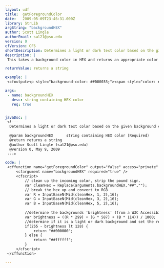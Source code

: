 ```yaml
---
layout: udf
title:  getForegroundColor
date:   2009-05-09T23:46:31.000Z
library: StrLib
argString: "backgroundHEX"
author: Scott Lingle
authorEmail: sal21@psu.edu
version: 0
cfVersion: CF5
shortDescription: Determines a light or dark text color based on the given background color.
description: |
 This takes a background color in HEX and returns an appropriate color value (light or dark) to use as a text color.  Uses an algorithm from a draft W3C document on accessibility.

returnValue: returns a string

example: |
 <cfoutput><p style="background-color: ##000033;"><span style="color: #getForegroundColor('##000033')#;">Text Color!</span></p></cfoutput>

args:
 - name: backgroundHEX
   desc: string containing HEX color
   req: true


javaDoc: |
 <!---
  Determines a light or dark text color based on the given background color.
  
  @param backgroundHEX      string containing HEX color (Required)
  @return returns a string 
  @author Scott Lingle (sal21@psu.edu) 
  @version 0, May 9, 2009 
 --->

code: |
 <cffunction name="getForegroundColor" output="false" access="private" returntype="string" hint="gets the appropriate FG color.">
     <cfargument name="backgroundHEX" required="true" />
     <cfscript>
         // clean up the incoming color, strip the pound sign.
         var cleanHex = Replace(arguments.backgroundHEX,"##","");
         // break the hex up and convert to RGB
         var R = InputBaseN(Mid(cleanHex, 1, 2),16);
         var G = InputBaseN(Mid(cleanHex, 3, 2),16);        
         var B = InputBaseN(Mid(cleanHex, 5, 2),16);
         
         //determine the backgrounds 'brightness' (from a W3C Accessibility draft)
         var brightness = ((R * 299) + (G * 587) + (B * 114)) / 1000;
         //determine if it is a light or dark background and set the return to either black or white.
         if(255 - brightness lt 128) {
             return "##000000";
         } else {
             return "##ffffff";
         }
     </cfscript>    
 </cffunction>

---
```


